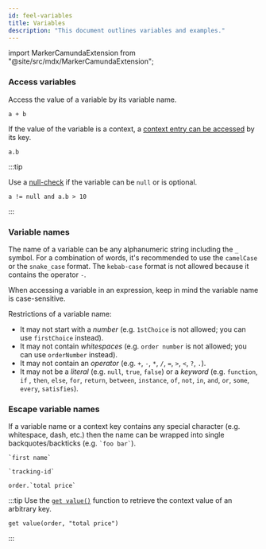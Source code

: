 ```yaml
---
id: feel-variables
title: Variables
description: "This document outlines variables and examples."
---
```


import MarkerCamundaExtension from "@site/src/mdx/MarkerCamundaExtension";

### Access variables

Access the value of a variable by its variable name.

```feel
a + b
```

If the value of the variable is a context, a [context entry can be accessed](/docs/components/modeler/feel/language-guide/feel-context-expressions#get-entry-or-path) by its key.

```feel
a.b
```

:::tip

Use a [null-check](/docs/components/modeler/feel/language-guide/feel-boolean-expressions#null-check) if the variable can be `null` or is optional.

```feel
a != null and a.b > 10
```

:::

### Variable names

The name of a variable can be any alphanumeric string including the `_` symbol. For a combination of
words, it's recommended to use the `camelCase` or the `snake_case` format. The `kebab-case` format
is not allowed because it contains the operator `-`.

When accessing a variable in an expression, keep in mind the variable name is case-sensitive.

Restrictions of a variable name:

- It may not start with a _number_ (e.g. `1stChoice` is not allowed; you can
  use `firstChoice` instead).
- It may not contain _whitespaces_ (e.g. `order number` is not allowed; you can use `orderNumber`
  instead).
- It may not contain an _operator_ (e.g. `+`, `-`, `*`, `/`, `=`, `>`, `<`, `?`, `.`).
- It may not be a _literal_ (e.g. `null`, `true`, `false`) or a _keyword_ (e.g. `function`, `if`
  , `then`, `else`, `for`, `return`, `between`, `instance`, `of`, `not`, `in`, `and`, `or`, `some`,
  `every`, `satisfies`).

### Escape variable names

<MarkerCamundaExtension></MarkerCamundaExtension>

If a variable name or a context key contains any special character (e.g. whitespace, dash, etc.)
then the name can be wrapped into single backquotes/backticks (e.g. `` `foo bar` ``).

```feel
`first name`

`tracking-id`

order.`total price`
```

:::tip
Use the [`get value()`](components/modeler/feel/builtin-functions/feel-built-in-functions-context.md#get-value) function
to retrieve the context value of an arbitrary key.

```feel
get value(order, "total price")
```

:::
